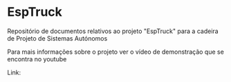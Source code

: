 # EspTruck
Repositório de documentos relativos ao projeto "EspTruck" para a cadeira de Projeto de Sistemas Autónomos

Para mais informações sobre o projeto ver o vídeo de demonstração que se encontra no youtube

Link: 

